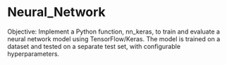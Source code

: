 # Neural_Network
Objective:
Implement a Python function, nn_keras, to train and evaluate a neural network model using TensorFlow/Keras. The model is trained on a dataset and tested on a separate test set, with configurable hyperparameters.
